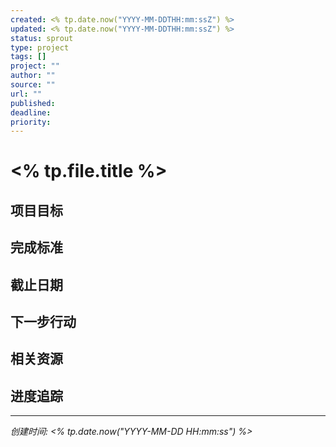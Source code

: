 ```yaml
---
created: <% tp.date.now("YYYY-MM-DDTHH:mm:ssZ") %>
updated: <% tp.date.now("YYYY-MM-DDTHH:mm:ssZ") %>
status: sprout
type: project
tags: []
project: ""
author: ""
source: ""
url: ""
published:
deadline:
priority:
---
```


# <% tp.file.title %>

## 项目目标

## 完成标准

## 截止日期

## 下一步行动

## 相关资源

## 进度追踪

---

*创建时间: <% tp.date.now("YYYY-MM-DD HH:mm:ss") %>*